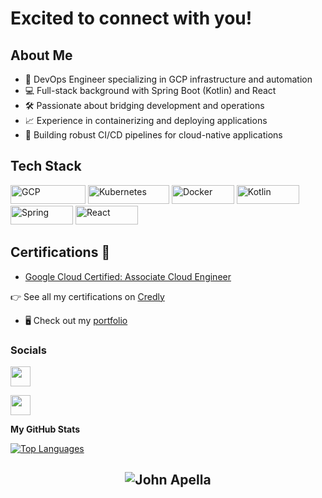 # Excited to connect with you!

## About Me
- 🚀 DevOps Engineer specializing in GCP infrastructure and automation
- 💻 Full-stack background with Spring Boot (Kotlin) and React
- 🛠️ Passionate about bridging development and operations
- 📈 Experience in containerizing and deploying applications
- 🔄 Building robust CI/CD pipelines for cloud-native applications

## Tech Stack
<p align="left">
  <img alt="GCP" src="https://img.shields.io/badge/Google_Cloud-4285F4?style=for-the-badge&logo=google-cloud&logoColor=white" width="120" height="30" />
  <img alt="Kubernetes" src="https://img.shields.io/badge/kubernetes-%23326ce5.svg?style=for-the-badge&logo=kubernetes&logoColor=white" width="130" height="30"/>
  <img alt="Docker" src="https://img.shields.io/badge/docker-%230db7ed.svg?style=for-the-badge&logo=docker&logoColor=white" width="100" height="30"/>
  <img alt="Kotlin" src="https://img.shields.io/badge/kotlin-%237F52FF.svg?style=for-the-badge&logo=kotlin&logoColor=white" width="100" height="30"/>
  <img alt="Spring" src="https://img.shields.io/badge/spring-%236DB33F.svg?style=for-the-badge&logo=spring&logoColor=white" width="100" height="30"/>
  <img alt="React" src="https://img.shields.io/badge/react-%2320232a.svg?style=for-the-badge&logo=react&logoColor=%2361DAFB" width="100" height="30"/>
</p>

## **Certifications 🏅**
- [Google Cloud Certified: Associate Cloud Engineer](https://www.credly.com/badges/b9c81d23-6fce-494c-8a69-99e97f2a2719/public_url)

👉 See all my certifications on [Credly](https://www.credly.com/users/john-apella)


- 🖥️ Check out my <a href="https://www.johnapella.com/" target="_blank">portfolio</a>


### Socials

<p align="left"><a href="https://www.linkedin.com/in/johnapella/" target="_blank" rel="noreferrer"><img src="https://raw.githubusercontent.com/danielcranney/readme-generator/main/public/icons/socials/linkedin.svg" width="32" height="32" /></a>

<a href="https://www.twitter.com/apella_john" target="_blank" rel="noreferrer"><img src="https://raw.githubusercontent.com/danielcranney/readme-generator/main/public/icons/socials/twitter.svg" width="32" height="32" /></a></p>

<b>My GitHub Stats</b>

<a href="https://github.com/apella1" align="left"><img src="https://github-readme-stats.vercel.app/api/top-langs/?username=apella1&langs_count=5&title_color=0891b2&text_color=ffffff&icon_color=0891b2&bg_color=1c1917&hide_border=true&locale=en&custom_title=Top%20%Languages" alt="Top Languages" /></a>

<h2 align="center"> <img src="https://komarev.com/ghpvc/?username=apella1" alt="John Apella" /> <h2>

<!---
apella1/apella1 is a ✨ special ✨ repository because its `README.md` (this file) appears on your GitHub profile.
You can click the Preview link to take a look at your changes.
--->
